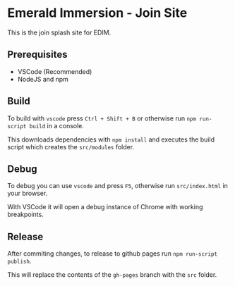 # Emerald Immersion - Join Site
This is the join splash site for EDIM.

## Prerequisites
 - VSCode (Recommended)
 - NodeJS and npm

## Build
To build with `vscode` press `Ctrl + Shift + B` or otherwise run `npm run-script build` in a console.

This downloads dependencies with `npm install` and executes the build script which creates the `src/modules` folder.

## Debug
To debug you can use `vscode` and press `F5`, otherwise run `src/index.html` in your browser.

With VSCode it will open a debug instance of Chrome with working breakpoints.

## Release
After commiting changes, to release to github pages run `npm run-script publish`.

This will replace the contents of the `gh-pages` branch with the `src` folder.
